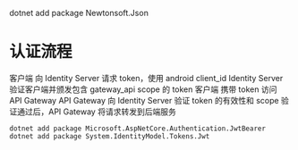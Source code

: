 dotnet add package Newtonsoft.Json

# 认证流程

客户端 向 Identity Server 请求 token，使用 android client_id
Identity Server 验证客户端并颁发包含 gateway_api scope 的 token
客户端 携带 token 访问 API Gateway
API Gateway 向 Identity Server 验证 token 的有效性和 scope
验证通过后，API Gateway 将请求转发到后端服务

```
dotnet add package Microsoft.AspNetCore.Authentication.JwtBearer
dotnet add package System.IdentityModel.Tokens.Jwt
```
